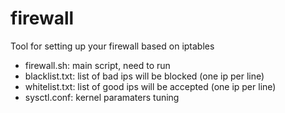 firewall
========

Tool for setting up your firewall based on iptables

- firewall.sh: main script, need to run
- blacklist.txt: list of bad ips will be blocked (one ip per line)
- whitelist.txt: list of good ips will be accepted (one ip per line)
- sysctl.conf: kernel paramaters tuning
